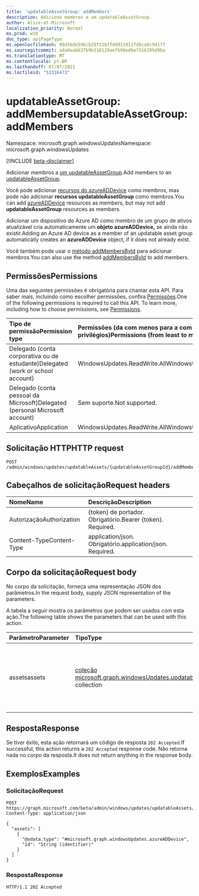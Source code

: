 ```yaml
---
title: 'updatableAssetGroup: addMembers'
description: Adicione membros a um updatableAssetGroup.
author: Alice-at-Microsoft
localization_priority: Normal
ms.prod: w10
doc_type: apiPageType
ms.openlocfilehash: 99d56de596cb28f21bffdd915911fd6ca6c9417f
ms.sourcegitcommit: ada6eab637b9b318129aefb98edbe7316399d9ba
ms.translationtype: MT
ms.contentlocale: pt-BR
ms.lasthandoff: 07/07/2021
ms.locfileid: "53316473"
---
```

# <a name="updatableassetgroup-addmembers"></a><span data-ttu-id="3837b-103">updatableAssetGroup: addMembers</span><span class="sxs-lookup"><span data-stu-id="3837b-103">updatableAssetGroup: addMembers</span></span>
<span data-ttu-id="3837b-104">Namespace: microsoft.graph.windowsUpdates</span><span class="sxs-lookup"><span data-stu-id="3837b-104">Namespace: microsoft.graph.windowsUpdates</span></span>

[!INCLUDE [beta-disclaimer](../../includes/beta-disclaimer.md)]

<span data-ttu-id="3837b-105">Adicionar membros a [um updatableAssetGroup](../resources/windowsupdates-updatableassetgroup.md).</span><span class="sxs-lookup"><span data-stu-id="3837b-105">Add members to an [updatableAssetGroup](../resources/windowsupdates-updatableassetgroup.md).</span></span>

<span data-ttu-id="3837b-106">Você pode adicionar [recursos do azureADDevice](../resources/windowsupdates-azureaddevice.md) como membros, mas pode não adicionar **recursos updatableAssetGroup** como membros.</span><span class="sxs-lookup"><span data-stu-id="3837b-106">You can add [azureADDevice](../resources/windowsupdates-azureaddevice.md) resources as members, but may not add **updatableAssetGroup** resources as members.</span></span>

<span data-ttu-id="3837b-107">Adicionar um dispositivo do Azure AD como membro de um grupo de ativos atualizável cria automaticamente um **objeto azureADDevice,** se ainda não existir.</span><span class="sxs-lookup"><span data-stu-id="3837b-107">Adding an Azure AD device as a member of an updatable asset group automatically creates an **azureADDevice** object, if it does not already exist.</span></span>

<span data-ttu-id="3837b-108">Você também pode usar o [método addMembersById](windowsupdates-updatableassetgroup-addmembersbyid.md) para adicionar membros.</span><span class="sxs-lookup"><span data-stu-id="3837b-108">You can also use the method [addMembersById](windowsupdates-updatableassetgroup-addmembersbyid.md) to add members.</span></span>

## <a name="permissions"></a><span data-ttu-id="3837b-109">Permissões</span><span class="sxs-lookup"><span data-stu-id="3837b-109">Permissions</span></span>
<span data-ttu-id="3837b-p101">Uma das seguintes permissões é obrigatória para chamar esta API. Para saber mais, incluindo como escolher permissões, confira [Permissões](/graph/permissions-reference).</span><span class="sxs-lookup"><span data-stu-id="3837b-p101">One of the following permissions is required to call this API. To learn more, including how to choose permissions, see [Permissions](/graph/permissions-reference).</span></span>

|<span data-ttu-id="3837b-112">Tipo de permissão</span><span class="sxs-lookup"><span data-stu-id="3837b-112">Permission type</span></span>|<span data-ttu-id="3837b-113">Permissões (da com menos para a com mais privilégios)</span><span class="sxs-lookup"><span data-stu-id="3837b-113">Permissions (from least to most privileged)</span></span>|
|:---|:---|
|<span data-ttu-id="3837b-114">Delegado (conta corporativa ou de estudante)</span><span class="sxs-lookup"><span data-stu-id="3837b-114">Delegated (work or school account)</span></span>|<span data-ttu-id="3837b-115">WindowsUpdates.ReadWrite.All</span><span class="sxs-lookup"><span data-stu-id="3837b-115">WindowsUpdates.ReadWrite.All</span></span>|
|<span data-ttu-id="3837b-116">Delegado (conta pessoal da Microsoft)</span><span class="sxs-lookup"><span data-stu-id="3837b-116">Delegated (personal Microsoft account)</span></span>|<span data-ttu-id="3837b-117">Sem suporte.</span><span class="sxs-lookup"><span data-stu-id="3837b-117">Not supported.</span></span>|
|<span data-ttu-id="3837b-118">Aplicativo</span><span class="sxs-lookup"><span data-stu-id="3837b-118">Application</span></span>|<span data-ttu-id="3837b-119">WindowsUpdates.ReadWrite.All</span><span class="sxs-lookup"><span data-stu-id="3837b-119">WindowsUpdates.ReadWrite.All</span></span>|

## <a name="http-request"></a><span data-ttu-id="3837b-120">Solicitação HTTP</span><span class="sxs-lookup"><span data-stu-id="3837b-120">HTTP request</span></span>

<!-- {
  "blockType": "ignored"
}
-->
``` http
POST /admin/windows/updates/updatableAssets/{updatableAssetGroupId}/addMembers
```

## <a name="request-headers"></a><span data-ttu-id="3837b-121">Cabeçalhos de solicitação</span><span class="sxs-lookup"><span data-stu-id="3837b-121">Request headers</span></span>
|<span data-ttu-id="3837b-122">Nome</span><span class="sxs-lookup"><span data-stu-id="3837b-122">Name</span></span>|<span data-ttu-id="3837b-123">Descrição</span><span class="sxs-lookup"><span data-stu-id="3837b-123">Description</span></span>|
|:---|:---|
|<span data-ttu-id="3837b-124">Autorização</span><span class="sxs-lookup"><span data-stu-id="3837b-124">Authorization</span></span>|<span data-ttu-id="3837b-p102">{token} de portador. Obrigatório.</span><span class="sxs-lookup"><span data-stu-id="3837b-p102">Bearer {token}. Required.</span></span>|
|<span data-ttu-id="3837b-127">Content-Type</span><span class="sxs-lookup"><span data-stu-id="3837b-127">Content-Type</span></span>|<span data-ttu-id="3837b-p103">application/json. Obrigatório.</span><span class="sxs-lookup"><span data-stu-id="3837b-p103">application/json. Required.</span></span>|

## <a name="request-body"></a><span data-ttu-id="3837b-130">Corpo da solicitação</span><span class="sxs-lookup"><span data-stu-id="3837b-130">Request body</span></span>
<span data-ttu-id="3837b-131">No corpo da solicitação, forneça uma representação JSON dos parâmetros.</span><span class="sxs-lookup"><span data-stu-id="3837b-131">In the request body, supply JSON representation of the parameters.</span></span>

<span data-ttu-id="3837b-132">A tabela a seguir mostra os parâmetros que podem ser usados com esta ação.</span><span class="sxs-lookup"><span data-stu-id="3837b-132">The following table shows the parameters that can be used with this action.</span></span>

|<span data-ttu-id="3837b-133">Parâmetro</span><span class="sxs-lookup"><span data-stu-id="3837b-133">Parameter</span></span>|<span data-ttu-id="3837b-134">Tipo</span><span class="sxs-lookup"><span data-stu-id="3837b-134">Type</span></span>|<span data-ttu-id="3837b-135">Descrição</span><span class="sxs-lookup"><span data-stu-id="3837b-135">Description</span></span>|
|:---|:---|:---|
|<span data-ttu-id="3837b-136">assets</span><span class="sxs-lookup"><span data-stu-id="3837b-136">assets</span></span>|<span data-ttu-id="3837b-137">[coleção microsoft.graph.windowsUpdates.updatableAsset](../resources/windowsupdates-updatableasset.md)</span><span class="sxs-lookup"><span data-stu-id="3837b-137">[microsoft.graph.windowsUpdates.updatableAsset](../resources/windowsupdates-updatableasset.md) collection</span></span>|<span data-ttu-id="3837b-138">Lista de **recursos updatableAsset** a adicionar como membros do **updatableAssetGroup**.</span><span class="sxs-lookup"><span data-stu-id="3837b-138">List of **updatableAsset** resources to add as members of the **updatableAssetGroup**.</span></span>|

## <a name="response"></a><span data-ttu-id="3837b-139">Resposta</span><span class="sxs-lookup"><span data-stu-id="3837b-139">Response</span></span>

<span data-ttu-id="3837b-140">Se tiver êxito, esta ação retornará um código de resposta `202 Accepted`.</span><span class="sxs-lookup"><span data-stu-id="3837b-140">If successful, this action returns a `202 Accepted` response code.</span></span> <span data-ttu-id="3837b-141">Não retorna nada no corpo da resposta.</span><span class="sxs-lookup"><span data-stu-id="3837b-141">It does not return anything in the response body.</span></span>

## <a name="examples"></a><span data-ttu-id="3837b-142">Exemplos</span><span class="sxs-lookup"><span data-stu-id="3837b-142">Examples</span></span>

### <a name="request"></a><span data-ttu-id="3837b-143">Solicitação</span><span class="sxs-lookup"><span data-stu-id="3837b-143">Request</span></span>
<!-- {
  "blockType": "request",
  "name": "updatableassetgroup_addmembers"
}
-->
``` http
POST https://graph.microsoft.com/beta/admin/windows/updates/updatableAssets/{updatableAssetGroupId}/addMembers
Content-Type: application/json

{
  "assets": [
    {
      "@odata.type": "#microsoft.graph.windowsUpdates.azureADDevice",
      "id": "String (identifier)"
    }
  ]
}
```

### <a name="response"></a><span data-ttu-id="3837b-144">Resposta</span><span class="sxs-lookup"><span data-stu-id="3837b-144">Response</span></span>

<!-- {
  "blockType": "response",
  "truncated": true
}
-->
``` http
HTTP/1.1 202 Accepted
```

